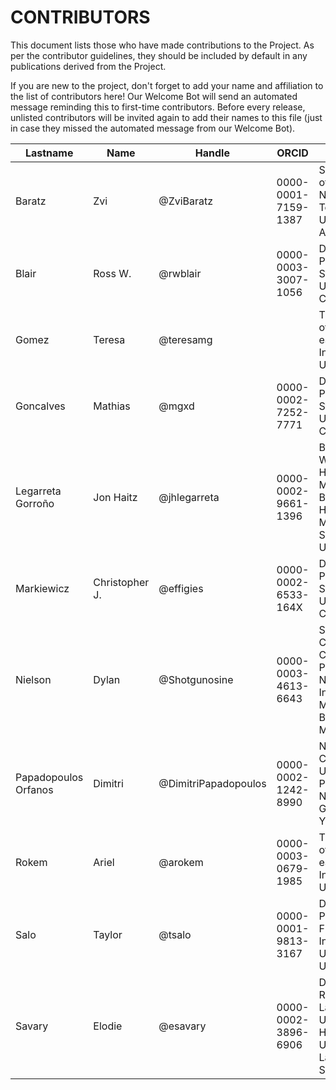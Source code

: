 # CONTRIBUTORS

This document lists those who have made contributions to the Project.
As per the contributor guidelines, they should be included by default in any publications derived from the Project.

If you are new to the project, don't forget to add your name and affiliation to the list of contributors here! Our Welcome Bot will send an automated message reminding this to first-time contributors.
Before every release, unlisted contributors will be invited again to add their names to this file (just in case they missed the automated message from our Welcome Bot).

| **Lastname** | **Name** | **Handle** | **ORCID** | **Affiliation** |
| --- | --- | --- | --- | --- |
| Baratz | Zvi | @ZviBaratz | 0000-0001-7159-1387 | Sagol School of Neuroscience, Tel Aviv University, Tel Aviv, Israel |
| Blair | Ross W. | @rwblair | 0000-0003-3007-1056 | Department of Psychology, Stanford University, CA, USA |
| Gomez | Teresa | @teresamg | | The University of Washington eScience Institute, WA, USA |
| Goncalves | Mathias | @mgxd | 0000-0002-7252-7771 | Department of Psychology, Stanford University, CA, USA |
| Legarreta Gorroño | Jon Haitz | @jhlegarreta | 0000-0002-9661-1396 | Brigham and Women's Hospital, Mass General Brigham, Harvard Medical School, MA, USA |
| Markiewicz | Christopher J. | @effigies | 0000-0002-6533-164X | Department of Psychology, Stanford University, CA, USA |
| Nielson | Dylan | @Shotgunosine | 0000-0003-4613-6643 | Section on Clinical and Computational Psychiatry, National Institute of Mental Health, Bethesda, MD, USA |
| Papadopoulos Orfanos | Dimitri | @DimitriPapadopoulos | 0000-0002-1242-8990 | NeuroSpin, CEA, Université Paris-Saclay, NeuroSpin, Gif-sur-Yvette, France |
| Rokem | Ariel | @arokem | 0000-0003-0679-1985 | The University of Washington eScience Institute, WA, USA |
| Salo | Taylor | @tsalo | 0000-0001-9813-3167 | Department of Psychology, Florida International University, FL, USA |
| Savary | Elodie | @esavary | 0000-0002-3896-6906 | Department of Radiology, Lausanne University Hospital and University of Lausanne, Switzerland  | |
